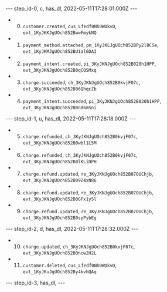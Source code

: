 --- step_id-0, c, has_dl, 2022-05-11T17:28:01.000Z ---
- 0. `customer.created`, `cus_Lfedf0Nh0WDkvD`, `evt_1KyJKKJgUOch852BwwFmykNQ`
- 1. `payment_method.attached`, `pm_1KyJKLJgUOch852BPy2l8CSe`, `evt_1KyJKMJgUOch852BU1alGOAI`
- 2. `payment_intent.created`, `pi_3KyJKNJgUOch852B020h1HPP`, `evt_3KyJKNJgUOch852B0qCQSMxq`
- 3. `charge.succeeded`, `ch_3KyJKNJgUOch852B0kvjF07c`, `evt_3KyJKNJgUOch852B06QhqcZb`
- 4. `payment_intent.succeeded`, `pi_3KyJKNJgUOch852B020h1HPP`, `evt_3KyJKNJgUOch852B0n86mSni`


--- step_id-1, u, has_dl, 2022-05-11T17:28:18.000Z ---
- 5. `charge.refunded`, `ch_3KyJKNJgUOch852B0kvjF07c`, `evt_3KyJKNJgUOch852B0wbl1L5M`
- 6. `charge.refunded`, `ch_3KyJKNJgUOch852B0kvjF07c`, `evt_3KyJKNJgUOch852B0lKLiDPH`
- 7. `charge.refund.updated`, `re_3KyJKNJgUOch852B07OUChjb`, `evt_3KyJKNJgUOch852B09Z4xN86`
- 8. `charge.refund.updated`, `re_3KyJKNJgUOch852B07OUChjb`, `evt_3KyJKNJgUOch852B0GFx1y5l`
- 9. `charge.refund.updated`, `re_3KyJKNJgUOch852B07OUChjb`, `evt_3KyJKNJgUOch852B0spPybEg`


--- step_id-2, d, has_dl, 2022-05-11T17:28:32.000Z ---
- 10. `charge.updated`, `ch_3KyJKNJgUOch852B0kvjF07c`, `evt_3KyJKNJgUOch852B0ncw2H2L`
- 11. `customer.deleted`, `cus_Lfedf0Nh0WDkvD`, `evt_1KyJKuJgUOch852By4kvhQAq`


--- step_id-3, has_dl,  ---


